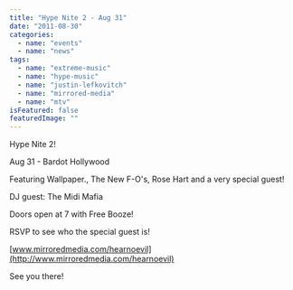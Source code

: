 ```yaml
---
title: "Hype Nite 2 - Aug 31"
date: "2011-08-30"
categories: 
  - name: "events"
  - name: "news"
tags: 
  - name: "extreme-music"
  - name: "hype-music"
  - name: "justin-lefkovitch"
  - name: "mirrored-media"
  - name: "mtv"
isFeatured: false
featuredImage: ""
---
```


Hype Nite 2!

Aug 31 - Bardot Hollywood

Featuring Wallpaper., The New F-O's, Rose Hart and a very special guest!

DJ guest: The Midi Mafia

Doors open at 7 with Free Booze!

RSVP to see who the special guest is!

[www.mirroredmedia.com/hearnoevil](http://www.mirroredmedia.com/hearnoevil)

See you there!
